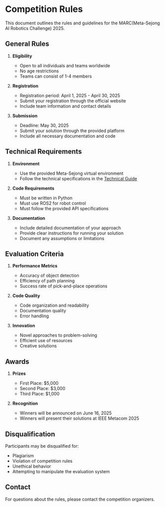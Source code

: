 # Competition Rules

This document outlines the rules and guidelines for the MARC(Meta-Sejong AI Robotics Challenge) 2025.

## General Rules

1. **Eligibility**
   - Open to all individuals and teams worldwide
   - No age restrictions
   - Teams can consist of 1-4 members

2. **Registration**
   - Registration period: April 1, 2025 - April 30, 2025
   - Submit your registration through the official website
   - Include team information and contact details

3. **Submission**
   - Deadline: May 30, 2025
   - Submit your solution through the provided platform
   - Include all necessary documentation and code

## Technical Requirements

1. **Environment**
   - Use the provided Meta-Sejong virtual environment
   - Follow the technical specifications in the [Technical Guide](technical-guide.md)

2. **Code Requirements**
   - Must be written in Python
   - Must use ROS2 for robot control
   - Must follow the provided API specifications

3. **Documentation**
   - Include detailed documentation of your approach
   - Provide clear instructions for running your solution
   - Document any assumptions or limitations

## Evaluation Criteria

1. **Performance Metrics**
   - Accuracy of object detection
   - Efficiency of path planning
   - Success rate of pick-and-place operations

2. **Code Quality**
   - Code organization and readability
   - Documentation quality
   - Error handling

3. **Innovation**
   - Novel approaches to problem-solving
   - Efficient use of resources
   - Creative solutions

## Awards

1. **Prizes**
   - First Place: $5,000
   - Second Place: $3,000
   - Third Place: $1,000

2. **Recognition**
   - Winners will be announced on June 16, 2025
   - Winners will present their solutions at IEEE Metacom 2025

## Disqualification

Participants may be disqualified for:
- Plagiarism
- Violation of competition rules
- Unethical behavior
- Attempting to manipulate the evaluation system

## Contact

For questions about the rules, please contact the competition organizers. 